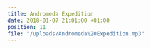 ```yaml
---
title: Andromeda Expedition
date: 2018-01-07 21:01:00 +01:00
position: 11
file: "/uploads/Andromeda%20Expedition.mp3"
---
```


